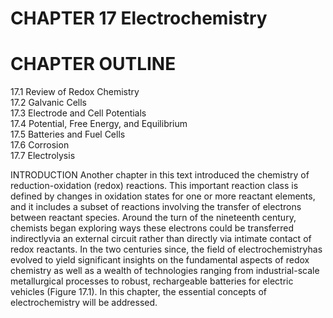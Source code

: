 # CHAPTER 17 Electrochemistry

# CHAPTER OUTLINE

17.1 Review of Redox Chemistry   
17.2 Galvanic Cells   
17.3 Electrode and Cell Potentials   
17.4 Potential, Free Energy, and Equilibrium   
17.5 Batteries and Fuel Cells   
17.6 Corrosion   
17.7 Electrolysis

INTRODUCTION Another chapter in this text introduced the chemistry of reduction-oxidation (redox) reactions. This important reaction class is defined by changes in oxidation states for one or more reactant elements, and it includes a subset of reactions involving the transfer of electrons between reactant species. Around the turn of the nineteenth century, chemists began exploring ways these electrons could be transferred indirectlyvia an external circuit rather than directly via intimate contact of redox reactants. In the two centuries since, the field of electrochemistryhas evolved to yield significant insights on the fundamental aspects of redox chemistry as well as a wealth of technologies ranging from industrial-scale metallurgical processes to robust, rechargeable batteries for electric vehicles (Figure 17.1). In this chapter, the essential concepts of electrochemistry will be addressed.